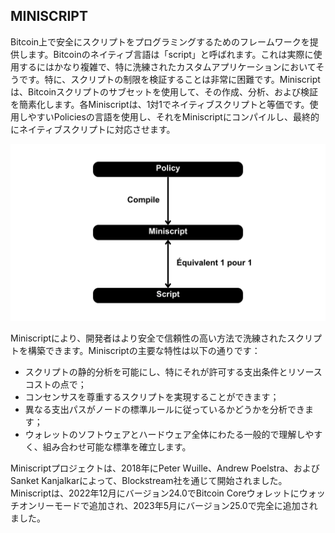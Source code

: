 ## MINISCRIPT

Bitcoin上で安全にスクリプトをプログラミングするためのフレームワークを提供します。Bitcoinのネイティブ言語は「script」と呼ばれます。これは実際に使用するにはかなり複雑で、特に洗練されたカスタムアプリケーションにおいてそうです。特に、スクリプトの制限を検証することは非常に困難です。Miniscriptは、Bitcoinスクリプトのサブセットを使用して、その作成、分析、および検証を簡素化します。各Miniscriptは、1対1でネイティブスクリプトと等価です。使用しやすいPoliciesの言語を使用し、それをMiniscriptにコンパイルし、最終的にネイティブスクリプトに対応させます。

![](./assets/30.webp)

Miniscriptにより、開発者はより安全で信頼性の高い方法で洗練されたスクリプトを構築できます。Miniscriptの主要な特性は以下の通りです：
* スクリプトの静的分析を可能にし、特にそれが許可する支出条件とリソースコストの点で；
* コンセンサスを尊重するスクリプトを実現することができます；
* 異なる支出パスがノードの標準ルールに従っているかどうかを分析できます；
* ウォレットのソフトウェアとハードウェア全体にわたる一般的で理解しやすく、組み合わせ可能な標準を確立します。

Miniscriptプロジェクトは、2018年にPeter Wuille、Andrew Poelstra、およびSanket Kanjalkarによって、Blockstream社を通じて開始されました。Miniscriptは、2022年12月にバージョン24.0でBitcoin Coreウォレットにウォッチオンリーモードで追加され、2023年5月にバージョン25.0で完全に追加されました。
